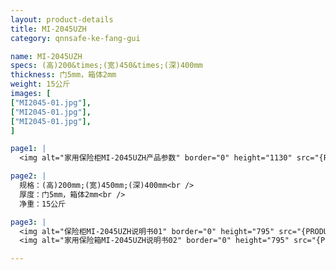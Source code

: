 ```yaml
---
layout: product-details
title: MI-2045UZH
category: qnnsafe-ke-fang-gui

name: MI-2045UZH
specs: (高)200&times;(宽)450&times;(深)400mm
thickness: 门5mm，箱体2mm
weight: 15公斤
images: [
["MI2045-01.jpg"],
["MI2045-01.jpg"],
["MI2045-01.jpg"],
]

page1: |
  <img alt="家用保险柜MI-2045UZH产品参数" border="0" height="1130" src="{PRODUCT_IMAGES}twcps1.jpg" width="538" />

page2: |
  规格：(高)200mm;(宽)450mm;(深)400mm<br />
  厚度：门5mm，箱体2mm<br />
  净重：15公斤

page3: |
  <img alt="保险柜MI-2045UZH说明书01" border="0" height="795" src="{PRODUCT_IMAGES}mi-2045mg2045-sm01.jpg" width="538" /><br />
  <img alt="家用保险箱MI-2045UZH说明书02" border="0" height="795" src="{PRODUCT_IMAGES}mi-2045mg2045-sm02.jpg" width="538" />

---
```

